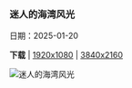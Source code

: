### 迷人的海湾风光

日期：2025-01-20

**下载**  |  [1920x1080](https://cn.bing.com/th?id=OHR.NapoliPizza_ZH-CN4698906448_1920x1080.jpg)  |  [3840x2160](https://cn.bing.com/th?id=OHR.NapoliPizza_ZH-CN4698906448_UHD.jpg)

![迷人的海湾风光](https://cn.bing.com/th?id=OHR.NapoliPizza_ZH-CN4698906448_1920x1080.jpg "俯瞰那不勒斯湾和维苏威火山，意大利 (© ezypix/Getty Images)")

